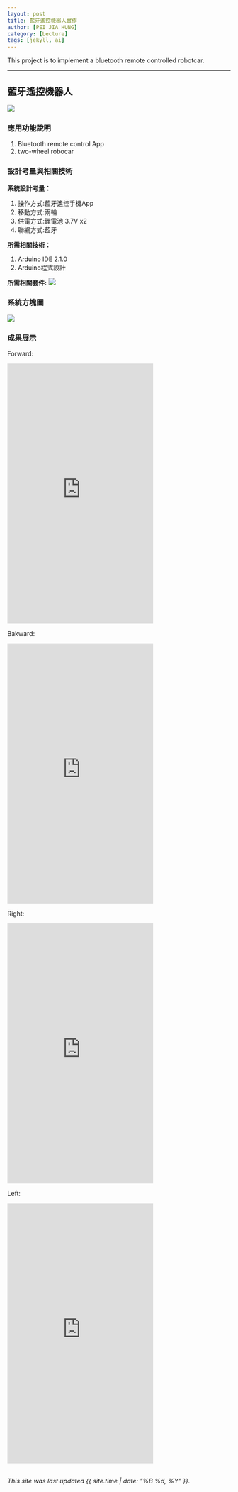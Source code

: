 ```yaml
---
layout: post
title: 藍牙遙控機器人實作
author: [PEI JIA HUNG]
category: [Lecture]
tags: [jekyll, ai]
---
```


This project is to implement a bluetooth remote controlled robotcar.

---
## 藍牙遙控機器人
![](https://github.com/rkuo2023/MCU-project/blob/main/images/ESP32_RoboCar.jpg?raw=true)


### 應用功能說明
1. Bluetooth remote control App 
2. two-wheel robocar



### 設計考量與相關技術
**系統設計考量：**<br>
1. 操作方式:藍牙遙控手機App
2. 移動方式:兩輪 
3. 供電方式:鋰電池 3.7V x2
4. 聯網方式:藍牙

**所需相關技術：**
1. Arduino IDE 2.1.0
2. Arduino程式設計

**所需相關套件:**
![](https://image.ruten.com.tw/g2/8/d4/16/21440347657238_872.jpg)

### 系統方塊圖
![](https://github.com/peijia0809/MCU-project/blob/main/_posts/%E9%9B%BB%E5%8B%95%E8%BB%8A%E8%BB%8A.png?raw=true)

### 成果展示

Forward:
<iframe width="329" height="586" src="https://www.youtube.com/embed/cEgKL3nPrZs" title="forward" frameborder="0" allow="accelerometer; autoplay; clipboard-write; encrypted-media; gyroscope; picture-in-picture; web-share" allowfullscreen></iframe>

Bakward:
<iframe width="329" height="586" src="https://www.youtube.com/embed/D0CN3ujb_G0" title="backward" frameborder="0" allow="accelerometer; autoplay; clipboard-write; encrypted-media; gyroscope; picture-in-picture; web-share" allowfullscreen></iframe>

Right:
<iframe width="329" height="586" src="https://www.youtube.com/embed/8w816KhpTxc" title="right" frameborder="0" allow="accelerometer; autoplay; clipboard-write; encrypted-media; gyroscope; picture-in-picture; web-share" allowfullscreen></iframe>

Left:
<iframe width="329" height="586" src="https://www.youtube.com/embed/3BkZmkcRrK4" title="left" frameborder="0" allow="accelerometer; autoplay; clipboard-write; encrypted-media; gyroscope; picture-in-picture; web-share" allowfullscreen></iframe>

<br>
<br>

*This site was last updated {{ site.time | date: "%B %d, %Y" }}.*


